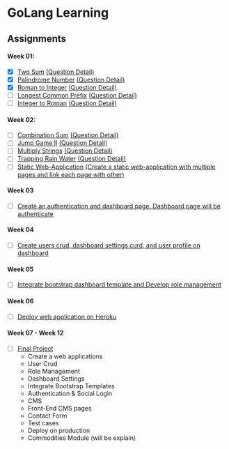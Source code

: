 # GoLang Learning

## Assignments

#### Week 01:

- [x] [Two Sum](/two-sum/main.go) [(Question Detail)](https://leetcode.com/problems/two-sum/)
- [x] [Palindrome Number](/palindrome-number/main.go) [(Question Detail)](https://leetcode.com/problems/palindrome-number/)
- [x] [Roman to Integer](/roman-to-int/main.go) [(Question Detail)](https://leetcode.com/problems/roman-to-integer/)
- [ ] [Longest Common Prefix](#) [(Question Detail)](https://leetcode.com/problems/longest-common-prefix/)
- [ ] [Integer to Roman](#) [(Question Detail)](https://leetcode.com/problems/integer-to-roman/)

#### Week 02:

- [ ] [Combination Sum](#) [(Question Detail)](https://leetcode.com/problems/combination-sum/)
- [ ] [Jump Game II](#) [(Question Detail)](https://leetcode.com/problems/jump-game-ii/)
- [ ] [Multiply Strings](#) [(Question Detail)](https://leetcode.com/problems/multiply-strings/)
- [ ] [Trapping Rain Water](#) [(Question Detail)](https://leetcode.com/problems/trapping-rain-water/)
- [ ] [Static Web-Application](#) [(Create a static web-application with multiple pages and link each page with other)](#)

#### Week 03

- [ ] [Create an authentication and dashboard page. Dashboard page will be authenticate](#)

#### Week 04

- [ ] [Create users crud, dashboard settings curd, and user profile on dashboard](#)

#### Week 05

- [ ] [Integrate bootstrap dashboard template and Develop role management](#)

#### Week 06

- [ ] [Deploy web application on Heroku](#)

#### Week 07 - Week 12

- [ ] [Final Project](#)
    * Create a web applications
    * User Crud
    * Role Management
    * Dashboard Settings
    * Integrate Bootstrap Templates
    * Authentication & Social Login
    * CMS
    * Front-End CMS pages
    * Contact Form
    * Test cases
    * Deploy on production
    * Commodities Module (will be explain)
